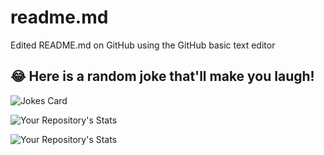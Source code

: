 # readme.md
Edited README.md on GitHub using the GitHub basic text editor
## 😂 Here is a random joke that'll make you laugh!
![Jokes Card](https://readme-jokes.vercel.app/api)

![Your Repository's Stats](https://github-readme-stats.vercel.app/api/top-langs/?username=kokinh11&theme=blue-green)

![Your Repository's Stats](https://github-readme-stats.vercel.app/api?username=kokinh11&show_icons=true)
